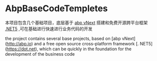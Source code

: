 # AbpBaseCodeTempletes

本项目包含几个基础项目，底层基于 [abp vNext](http://abp.io) 搭建和免费开源跨平台框架 [.NET5](https://dot.net) ,可在基础进行快速进行业务代码的开发

the project contains several base projects,  based on [abp vNext] (http://abp.io)  and a free open source cross-platform framework [. NET5] (https://dot.net), which can be quickly in the foundation for the development of the business code
